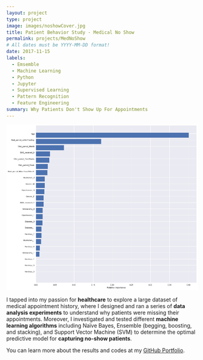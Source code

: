 ```yaml
---
layout: project
type: project
image: images/noshowCover.jpg
title: Patient Behavior Study - Medical No Show
permalink: projects/MedNoShow
# All dates must be YYYY-MM-DD format!
date: 2017-11-15
labels:
  - Emsemble
  - Machine Learning
  - Python
  - Jupyter
  - Supervised Learning
  - Pattern Recognition
  - Feature Engineering
summary: Why Patients Don't Show Up For Appointments
---
```

<img class="ui medium right floated rounded image" src="../images/featureimportance.PNG">

I tapped into my passion for __healthcare__ to explore a large dataset of medical appointment history, where I designed and ran a series of __data analysis experiments__ to understand why patients were missing their appointments. Moreover, I investigated and tested different __machine learning algorithms__ including Naïve Bayes, Ensemble (begging, boosting, and stacking), and Support Vector Machine (SVM) to determine the optimal predictive model for __capturing no-show patients__.  
 
You can learn more about the results and codes at my [GitHub Portfolio](https://github.com/JasonWu1211/Portfolio/tree/master/Ensemble%20Learning%20-%20Predicting%20Medical%20Medical%20No%20Show%20%7C%20Python/README.md).
